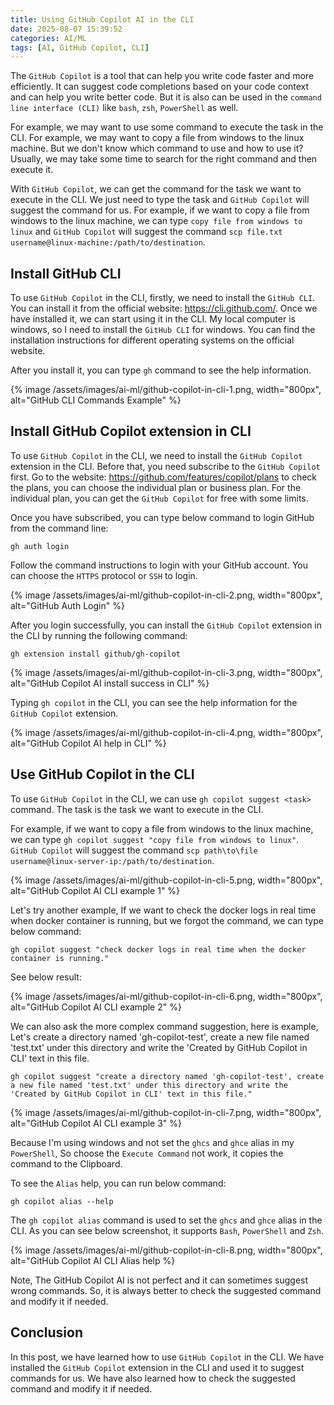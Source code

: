 ```yaml
---
title: Using GitHub Copilot AI in the CLI
date: 2025-08-07 15:39:52
categories: AI/ML
tags: [AI, GitHub Copilot, CLI]
---
```


The `GitHub Copilot` is a tool that can help you write code faster and more efficiently. It can suggest code completions based on your code context and can help you write better code. But it is also can be used in the `command line interface (CLI)` like `bash`, `zsh`, `PowerShell` as well.

For example, we may want to use some command to execute the task in the CLI. For example, we may want to copy a file from windows to the linux machine. But we don't know which command to use and how to use it? Usually, we may take some time to search for the right command and then execute it.

With `GitHub Copilot`, we can get the command for the task we want to execute in the CLI. We just need to type the task and `GitHub Copilot` will suggest the command for us. For example, if we want to copy a file from windows to the linux machine, we can type `copy file from windows to linux` and `GitHub Copilot` will suggest the command `scp file.txt username@linux-machine:/path/to/destination`.

## Install GitHub CLI
To use `GitHub Copilot` in the CLI, firstly, we need to install the `GitHub CLI`. You can install it from the official website: https://cli.github.com/. Once we have installed it, we can start using it in the CLI. My local computer is windows, so I need to install the `GitHub CLI` for windows. You can find the installation instructions for different operating systems on the official website.

After you install it, you can type `gh` command to see the help information.

{% image /assets/images/ai-ml/github-copilot-in-cli-1.png, width="800px", alt="GitHub CLI Commands Example" %}

## Install GitHub Copilot extension in CLI
To use `GitHub Copilot` in the CLI, we need to install the `GitHub Copilot` extension in the CLI. Before that, you need subscribe to the `GitHub Copilot` first. Go to the website: https://github.com/features/copilot/plans to check the plans, you can choose the individual plan or business plan. For the individual plan, you can get the `GitHub Copilot` for free with some limits.

Once you have subscribed, you can type below command to login GitHub from the command line:

``` shell
gh auth login
```

Follow the command instructions to login with your GitHub account. You can choose the `HTTPS` protocol or `SSH` to login.

{% image /assets/images/ai-ml/github-copilot-in-cli-2.png, width="800px", alt="GitHub Auth Login" %}

After you login successfully, you can install the `GitHub Copilot` extension in the CLI by running the following command:

``` shell
gh extension install github/gh-copilot
```

{% image /assets/images/ai-ml/github-copilot-in-cli-3.png, width="800px", alt="GitHub Copilot AI install success in CLI" %}

Typing `gh copilot` in the CLI, you can see the help information for the `GitHub Copilot` extension.

{% image /assets/images/ai-ml/github-copilot-in-cli-4.png, width="800px", alt="GitHub Copilot AI help in CLI" %}

## Use GitHub Copilot in the CLI
To use `GitHub Copilot` in the CLI, we can use `gh copilot suggest <task>` command. The task is the task we want to execute in the CLI. 

For example, if we want to copy a file from windows to the linux machine, we can type `gh copilot suggest "copy file from windows to linux"`. `GitHub Copilot` will suggest the command `scp path\to\file username@linux-server-ip:/path/to/destination`.

{% image /assets/images/ai-ml/github-copilot-in-cli-5.png, width="800px", alt="GitHub Copilot AI CLI example 1" %}

Let's try another example, If we want to check the docker logs in real time when docker container is running, but we forgot the command, we can type below command:

``` shell
gh copilot suggest "check docker logs in real time when the docker container is running."
```

See below result:

{% image /assets/images/ai-ml/github-copilot-in-cli-6.png, width="800px", alt="GitHub Copilot AI CLI example 2" %}

We can also ask the more complex command suggestion, here is example, Let's create a directory named 'gh-copilot-test', create a new file named 'test.txt' under this directory and write the 'Created by GitHub Copilot in CLI' text in this file.

``` shell
gh copilot suggest "create a directory named 'gh-copilot-test', create a new file named 'test.txt' under this directory and write the 'Created by GitHub Copilot in CLI' text in this file."
```

{% image /assets/images/ai-ml/github-copilot-in-cli-7.png, width="800px", alt="GitHub Copilot AI CLI example 3" %}

Because I'm using windows and not set the `ghcs` and `ghce` alias in my `PowerShell`, So choose the `Execute Command` not work, it copies the command to the Clipboard. 

To see the `Alias` help, you can run below command:

``` shell
gh copilot alias --help
```

The `gh copilot alias` command is used to set the `ghcs` and `ghce` alias in the CLI. As you can see below screenshot, it supports `Bash`, `PowerShell` and `Zsh`.

{% image /assets/images/ai-ml/github-copilot-in-cli-8.png, width="800px", alt="GitHub Copilot AI CLI Alias help %}

Note, The GitHub Copilot AI is not perfect and it can sometimes suggest wrong commands. So, it is always better to check the suggested command and modify it if needed.

## Conclusion
In this post, we have learned how to use `GitHub Copilot` in the CLI. We have installed the `GitHub Copilot` extension in the CLI and used it to suggest commands for us. We have also learned how to check the suggested command and modify it if needed.








